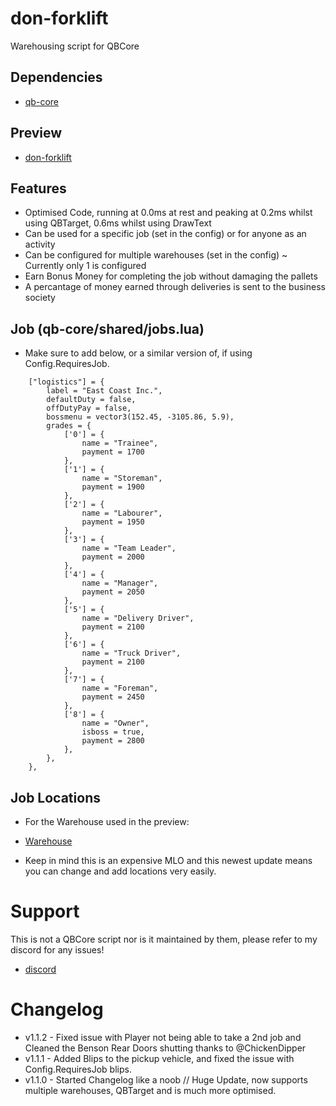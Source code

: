 # don-forklift
Warehousing script for QBCore

## Dependencies
- [qb-core](https://github.com/qbcore-framework/qb-core)

## Preview
- [don-forklift](https://youtu.be/_WErvl12J_w)

## Features
- Optimised Code, running at 0.0ms at rest and peaking at 0.2ms whilst using QBTarget, 0.6ms whilst using DrawText
- Can be used for a specific job (set in the config) or for anyone as an activity
- Can be configured for multiple warehouses (set in the config) ~ Currently only 1 is configured
- Earn Bonus Money for completing the job without damaging the pallets
- A percantage of money earned through deliveries is sent to the business society

## Job (qb-core/shared/jobs.lua)
- Make sure to add below, or a similar version of, if using Config.RequiresJob.

```
	["logistics"] = { 
        label = "East Coast Inc.",
        defaultDuty = false,
		offDutyPay = false,
		bossmenu = vector3(152.45, -3105.86, 5.9),
        grades = {
            ['0'] = {
                name = "Trainee",
                payment = 1700
            },
            ['1'] = {
                name = "Storeman",
                payment = 1900
            },
            ['2'] = {
                name = "Labourer",
                payment = 1950
            },
            ['3'] = {
                name = "Team Leader",
                payment = 2000
            },
            ['4'] = {
                name = "Manager",
                payment = 2050
            },
            ['5'] = {
                name = "Delivery Driver",
                payment = 2100
			},	
            ['6'] = {
                name = "Truck Driver",
                payment = 2100
            },
            ['7'] = {
                name = "Foreman",
                payment = 2450
            },
            ['8'] = {
                name = "Owner",
				isboss = true,
                payment = 2800
            },
        },   
    },
```

## Job Locations

- For the Warehouse used in the preview:

- [Warehouse](https://ultrunz.com/store/warehouse)

- Keep in mind this is an expensive MLO and this newest update means you can change and add locations very easily.

# Support

This is not a QBCore script nor is it maintained by them, please refer to my discord for any issues! 
- [discord](https://discord.gg/tVA58nbBuk)

# Changelog
- v1.1.2 - Fixed issue with Player not being able to take a 2nd job and Cleaned the Benson Rear Doors shutting thanks to @ChickenDipper
- v1.1.1 - Added Blips to the pickup vehicle, and fixed the issue with Config.RequiresJob blips.
- v1.1.0 - Started Changelog like a noob // Huge Update, now supports multiple warehouses, QBTarget and is much more optimised.